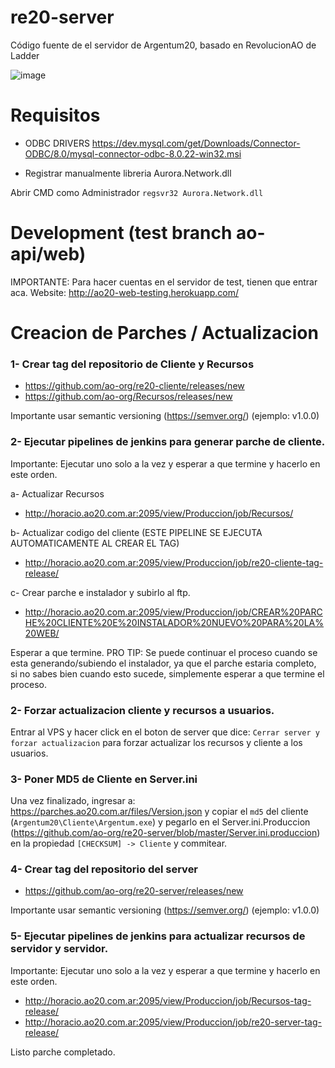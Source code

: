 # re20-server
Código fuente de el servidor de Argentum20, basado en RevolucionAO de Ladder

![image](https://user-images.githubusercontent.com/5874806/126402326-e94f25b3-3992-4db2-ad0b-8b30ad5d34ee.png)

# Requisitos

- ODBC DRIVERS
https://dev.mysql.com/get/Downloads/Connector-ODBC/8.0/mysql-connector-odbc-8.0.22-win32.msi

- Registrar manualmente libreria Aurora.Network.dll 

Abrir CMD como Administrador `regsvr32 Aurora.Network.dll`


# Development (test branch ao-api/web)
IMPORTANTE: Para hacer cuentas en el servidor de test, tienen que entrar aca.
Website:
http://ao20-web-testing.herokuapp.com/


# Creacion de Parches / Actualizacion

### 1- Crear tag del repositorio de Cliente y Recursos

- https://github.com/ao-org/re20-cliente/releases/new
- https://github.com/ao-org/Recursos/releases/new

Importante usar semantic versioning (https://semver.org/) (ejemplo: v1.0.0)

### 2- Ejecutar pipelines de jenkins para generar parche de cliente. 
Importante: Ejecutar uno solo a la vez y esperar a que termine y hacerlo en este orden.

a- Actualizar Recursos

- http://horacio.ao20.com.ar:2095/view/Produccion/job/Recursos/

b- Actualizar codigo del cliente (ESTE PIPELINE SE EJECUTA AUTOMATICAMENTE AL CREAR EL TAG)

- http://horacio.ao20.com.ar:2095/view/Produccion/job/re20-cliente-tag-release/

c- Crear parche e instalador y subirlo al ftp.

- http://horacio.ao20.com.ar:2095/view/Produccion/job/CREAR%20PARCHE%20CLIENTE%20E%20INSTALADOR%20NUEVO%20PARA%20LA%20WEB/

Esperar a que termine.
PRO TIP: Se puede continuar el proceso cuando se esta generando/subiendo el instalador, ya que el parche estaria completo, si no sabes bien cuando esto sucede, simplemente esperar a que termine el proceso.

### 2- Forzar actualizacion cliente y recursos a usuarios.
Entrar al VPS y hacer click en el boton de server que dice: `Cerrar server y forzar actualizacion` para forzar actualizar los recursos y cliente a los usuarios.

### 3- Poner MD5 de Cliente en Server.ini
Una vez finalizado, ingresar a: https://parches.ao20.com.ar/files/Version.json y copiar el `md5` del cliente (`Argentum20\Cliente\Argentum.exe`)
y pegarlo en el Server.ini.Produccion (https://github.com/ao-org/re20-server/blob/master/Server.ini.produccion) en la propiedad `[CHECKSUM] -> Cliente` y commitear.

### 4- Crear tag del repositorio del server 

- https://github.com/ao-org/re20-server/releases/new

Importante usar semantic versioning (https://semver.org/) (ejemplo: v1.0.0)

### 5- Ejecutar pipelines de jenkins para actualizar recursos de servidor y servidor.
Importante: Ejecutar uno solo a la vez y esperar a que termine y hacerlo en este orden.

- http://horacio.ao20.com.ar:2095/view/Produccion/job/Recursos-tag-release/
- http://horacio.ao20.com.ar:2095/view/Produccion/job/re20-server-tag-release/


Listo parche completado.



